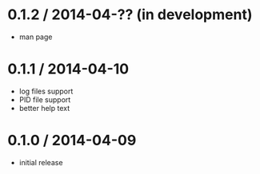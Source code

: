 
0.1.2 / 2014-04-?? (in development)
==================

  * man page

0.1.1 / 2014-04-10
==================

 * log files support
 * PID file support
 * better help text

0.1.0 / 2014-04-09
==================

 * initial release
